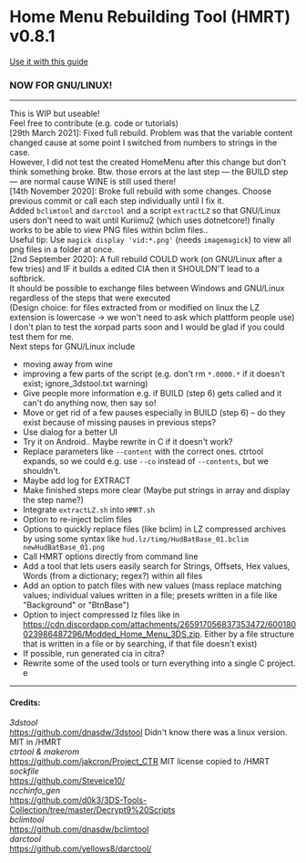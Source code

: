 Home Menu Rebuilding Tool (HMRT) v0.8.1  
=====================================  
[Use it with this guide](https://3ds.codeberg.page/homemenu/)
### NOW FOR GNU/LINUX!  

----
  
This is WIP but useable!  
Feel free to contribute (e.g. code or tutorials)  
[29th March 2021]: Fixed full rebuild. Problem was that the variable content changed cause at some point I switched from numbers to strings in the case.  
However, I did not test the created HomeMenu after this change but don't think something broke. Btw. those errors at the last step — the BUILD step — are normal cause WINE is still used there!  
[14th November 2020]: Broke full rebuild with some changes. Choose previous commit or call each step individually until I fix it.  
Added `bclimtool` and `darctool` and a script `extractLZ` so that GNU/Linux users don't need to wait until Kuriimu2 (which uses dotnetcore!) finally works to be able to view PNG files within bclim files..  
Useful tip: Use `magick display 'vid:*.png'` (needs `imagemagick`) to view all png files in a folder at once.  
[2nd September 2020]: A full rebuild COULD work (on GNU/Linux after a few tries) and IF it builds a edited CIA then it SHOULDN'T  lead to a softbrick.  
It should be possible to exchange files between Windows and GNU/Linux regardless of the steps that were executed  
(Design choice: for files extracted from or modified on linux the LZ extension is lowercase -> we won't need to ask which plattform people use)  
I don't plan to test the xorpad parts soon and I would be glad if you could test them for me.  
Next steps for GNU/Linux include  
- moving away from wine  
- improving a few parts of the script (e.g. don't rm `*.0000.*` if it doesn't exist; ignore_3dstool.txt warning)  
- Give people more information e.g. if BUILD (step 6) gets called and it can't do anything now, then say so!
- Move or get rid of a few pauses especially in BUILD (step 6) – do they exist because of missing pauses in previous steps?
- Use dialog for a better UI
- Try it on Android.. Maybe rewrite in C if it doesn't work?
- Replace parameters like `--content` with the correct ones. ctrtool expands, so we could e.g. use `--co` instead of `--contents`, but we shouldn't.
- Maybe add log for EXTRACT
- Make finished steps more clear (Maybe put strings in array and display the step name?)
- Integrate `extractLZ.sh` into `HMRT.sh`
- Option to re-inject bclim files
- Options to quickly replace files (like bclim) in LZ compressed archives by using some syntax like `hud.lz/timg/HudBatBase_01.bclim newHudBatBase_01.png`
- Call HMRT options directly from command line
- Add a tool that lets users easily search for Strings, Offsets, Hex values, Words (from a dictionary; regex?) within all files
- Add an option to patch files with new values (mass replace matching values; individual values written in a file; presets written in a file like "Background" or "BtnBase")
- Option to inject compressed lz files like in https://cdn.discordapp.com/attachments/265917056837353472/600180023986487296/Modded_Home_Menu_3DS.zip. Either by a file structure that is written in a file or by searching, if that file doesn't exist)
- If possible, run generated cia in citra?
- Rewrite some of the used tools or turn everything into a single C project. e

----
  
#### Credits:   
_3dstool_   
https://github.com/dnasdw/3dstool Didn't know there was a linux version. MIT in /HMRT  
_ctrtool & makerom_  
https://github.com/jakcron/Project_CTR MIT license copied to /HMRT  
_sockfile_  
https://github.com/Steveice10/  
_ncchinfo_gen_  
https://github.com/d0k3/3DS-Tools-Collection/tree/master/Decrypt9%20Scripts  
_bclimtool_  
https://github.com/dnasdw/bclimtool  
_darctool_  
https://github.com/yellows8/darctool/  
